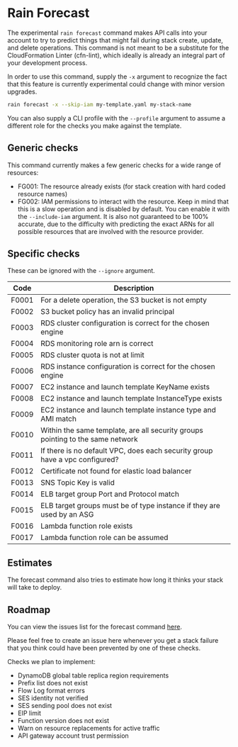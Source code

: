 # Rain Forecast

The experimental `rain forecast` command makes API calls into your account to
try to predict things that might fail during stack create, update, and delete
operations. This command is not meant to be a substitute for the CloudFormation
Linter (cfn-lint), which ideally is already an integral part of your
development process.

In order to use this command, supply the `-x` argument to recognize the fact
that this feature is currently experimental could change with minor version
upgrades.

```sh 
rain forecast -x --skip-iam my-template.yaml my-stack-name 
```

You can also supply a CLI profile with the `--profile` argument to assume a
different role for the checks you make against the template.

## Generic checks

This command currently makes a few generic checks for a wide range of
resources:

- FG001: The resource already exists (for stack creation with hard coded resource
  names)
- FG002: IAM permissions to interact with the resource. Keep in mind that this is a
  slow operation and is disabled by default. You can enable it with the `--include-iam` argument. It is
  also not guaranteed to be 100% accurate, due to the difficulty with
  predicting the exact ARNs for all possible resources that are involved with
  the resource provider.

## Specific checks

These can be ignored with the `--ignore` argument.

| Code  | Description                                                                    |                                      
|-------|--------------------------------------------------------------------------------|
| F0001 | For a delete operation, the S3 bucket is not empty                             |
| F0002 | S3 bucket policy has an invalid principal                                      |
| F0003 | RDS cluster configuration is correct for the chosen engine                     |
| F0004 | RDS monitoring role arn is correct                                             |
| F0005 | RDS cluster quota is not at limit                                              |
| F0006 | RDS instance configuration is correct for the chosen engine                    |
| F0007 | EC2 instance and launch template KeyName exists                                |
| F0008 | EC2 instance and launch template InstanceType exists                           |
| F0009 | EC2 instance and launch template instance type and AMI match                   |
| F0010 | Within the same template, are all security groups pointing to the same network |
| F0011 | If there is no default VPC, does each security group have a vpc configured?    |
| F0012 | Certificate not found for elastic load balancer                                |
| F0013 | SNS Topic Key is valid                                                         |
| F0014 | ELB target group Port and Protocol match                                       |
| F0015 | ELB target groups must be of type instance if they are used by an ASG          |
| F0016 | Lambda function role exists                                                    |
| F0017 | Lambda function role can be assumed                                            |
## Estimates

The forecast command also tries to estimate how long it thinks your stack will
take to deploy.

## Roadmap

You can view the issues list for the forecast command
[here](https://github.com/aws-cloudformation/rain/issues?q=is%3Aopen+is%3Aissue+label%3Aforecast).

Please feel free to create an issue here whenever you get a stack failure that
you think could have been prevented by one of these checks.

Checks we plan to implement:

- DynamoDB global table replica region requirements
- Prefix list does not exist
- Flow Log format errors
- SES identity not verified
- SES sending pool does not exist
- EIP limit
- Function version does not exist
- Warn on resource replacements for active traffic
- API gateway account trust permission



